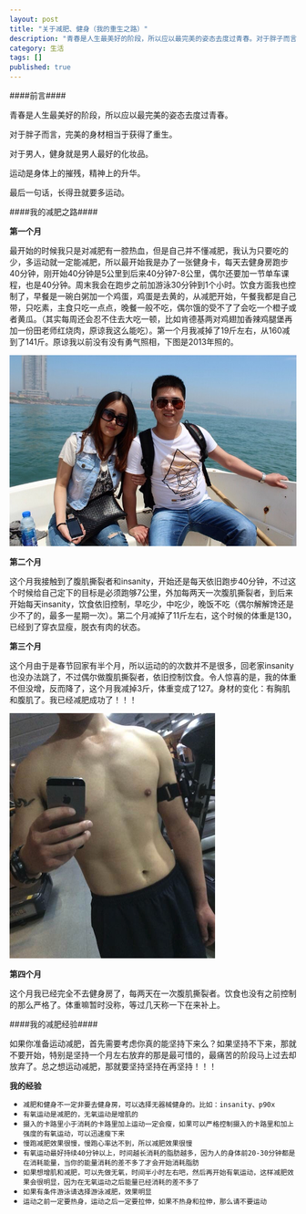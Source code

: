 ```yaml
---
layout: post
title: "关于减肥、健身（我的重生之路）"
description: "青春是人生最美好的阶段，所以应以最完美的姿态去度过青春。对于胖子而言，完美的身材相当于获得了重生。对于男人，健身就是男人最好的化妆品。运动是身体上的摧残，精神上的升华。"
category: 生活
tags: []
published: true
---
```


####前言####

青春是人生最美好的阶段，所以应以最完美的姿态去度过青春。

对于胖子而言，完美的身材相当于获得了重生。

对于男人，健身就是男人最好的化妆品。

运动是身体上的摧残，精神上的升华。

最后一句话，长得丑就要多运动。

####我的减肥之路####

**第一个月**

最开始的时候我只是对减肥有一腔热血，但是自己并不懂减肥，我认为只要吃的少，多运动就一定能减肥，所以最开始我是办了一张健身卡，每天去健身房跑步40分钟，刚开始40分钟是5公里到后来40分钟7-8公里，偶尔还要加一节单车课程，也是40分钟。周末我会在跑步之前加游泳30分钟到1个小时。饮食方面我也控制了，早餐是一碗白粥加一个鸡蛋，鸡蛋是去黄的，从减肥开始，午餐我都是自己带，只吃素，主食只吃一点点，晚餐一般不吃，偶尔饿的受不了了会吃一个橙子或者黄瓜。（其实每周还会忍不住去大吃一顿，比如肯德基两对鸡翅加香辣鸡腿堡再加一份田老师红烧肉，原谅我这么能吃）。第一个月我减掉了19斤左右，从160减到了141斤。原谅我以前没有没有勇气照相，下图是2013年照的。

![图片](/images/post/2015032300014/IMG_0003.JPG)

**第二个月**

这个月我接触到了腹肌撕裂者和insanity，开始还是每天依旧跑步40分钟，不过这个时候给自己定下的目标是必须跑够7公里，外加每两天一次腹肌撕裂者，到后来开始每天insanity，饮食依旧控制，早吃少，中吃少，晚饭不吃（偶尔解解馋还是少不了的，最多一星期一次）。第二个月减掉了11斤左右，这个时候的体重是130，已经到了穿衣显瘦，脱衣有肉的状态。

**第三个月**

这个月由于是春节回家有半个月，所以运动的的次数并不是很多，回老家insanity也没办法跳了，不过偶尔做腹肌撕裂者，依旧控制饮食。令人惊喜的是，我的体重不但没增，反而降了，这个月我减掉3斤，体重变成了127。身材的变化：有胸肌和腹肌了。我已经减肥成功了！！！

![图片](/images/post/2015032300014/D2B68B3D-DBC2-40B0-A6C0-AECE249D696B.png)

**第四个月**

这个月我已经完全不去健身房了，每两天在一次腹肌撕裂者。饮食也没有之前控制的那么严格了。体重嘛暂时没称，等过几天称一下在来补上。

####我的减肥经验####

如果你准备运动减肥，首先需要考虑你真的能坚持下来么？如果坚持不下来，那就不要开始，特别是坚持一个月左右放弃的那是最可惜的，最痛苦的阶段马上过去却放弃了。总之想运动减肥，那就要坚持坚持在再坚持！！！

**我的经验**

*	`减肥和健身不一定非要去健身房，可以选择无器械健身的。比如：insanity、p90x`
*	`有氧运动是减肥的，无氧运动是增肌的`
*	`摄入的卡路里小于消耗的卡路里加上运动一定会瘦，如果可以严格控制摄入的卡路里和加上强度的有氧运动，可以迅速瘦下来`
*	`慢跑减肥效果很慢，慢跑心率达不到，所以减肥效果很慢`
*	`有氧运动最好持续40分钟以上，时间越长消耗的脂肪越多，因为人的身体前20-30分钟都是在消耗能量，当你的能量消耗的差不多了才会开始消耗脂肪`
*	`如果想增肌和减肥，可以先做无氧，时间半小时左右吧，然后再开始有氧运动，这样减肥效果会很明显，因为在无氧运动之后能量已经消耗的差不多了`
*	`如果有条件游泳请选择游泳减肥，效果明显`
*	`运动之前一定要热身，运动之后一定要拉伸，如果不热身和拉伸，那么请不要运动`